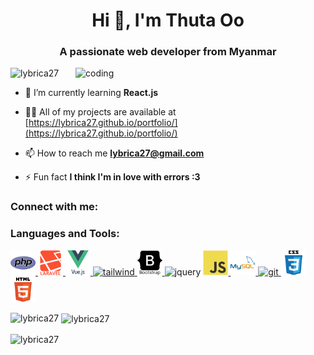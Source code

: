 <h1 align="center">Hi 👋, I'm Thuta Oo</h1>
<h3 align="center">A passionate web developer from Myanmar</h3>
<img align="right" alt="coding" width="400" src="https://github.com/lybrica27/lybrica-profile/assets/81669726/c6970fca-da20-4ccc-907b-82435f82d5ba">

<p align="left"> <img src="https://komarev.com/ghpvc/?username=lybrica27&label=Profile%20views&color=0e75b6&style=flat" alt="lybrica27" /> </p>



- 🌱 I’m currently learning **React.js**

- 👨‍💻 All of my projects are available at [https://lybrica27.github.io/portfolio/](https://lybrica27.github.io/portfolio/)

- 📫 How to reach me **lybrica27@gmail.com**

- ⚡ Fun fact **I think I'm in love with errors :3**

<h3 align="left">Connect with me:</h3>
<p align="left">
</p>

<h3 align="left">Languages and Tools:</h3>
<p align="left">
<a href="https://www.php.net" target="_blank" rel="noreferrer"> <img src="https://raw.githubusercontent.com/devicons/devicon/master/icons/php/php-original.svg" alt="php" width="40" height="40"/> </a>
<a href="https://laravel.com/" target="_blank" rel="noreferrer"> <img src="https://raw.githubusercontent.com/devicons/devicon/master/icons/laravel/laravel-plain-wordmark.svg" alt="laravel" width="40" height="40"/> </a>
<a href="https://vuejs.org/" target="_blank" rel="noreferrer"> <img src="https://raw.githubusercontent.com/devicons/devicon/master/icons/vuejs/vuejs-original-wordmark.svg" alt="vuejs" width="40" height="40"/> </a>
<a href="https://tailwindcss.com/" target="_blank" rel="noreferrer"> <img src="https://www.vectorlogo.zone/logos/tailwindcss/tailwindcss-icon.svg" alt="tailwind" width="40" height="40"/> </a>
<a href="https://getbootstrap.com" target="_blank" rel="noreferrer"> <img src="https://raw.githubusercontent.com/devicons/devicon/master/icons/bootstrap/bootstrap-plain-wordmark.svg" alt="bootstrap" width="40" height="40"/> </a>
<img src="https://github.com/lybrica27/lybrica27/assets/81669726/7269814e-ad2e-4acd-bc6e-86a9d599cd60" alt="jquery" width="40" height="40">
<a href="https://developer.mozilla.org/en-US/docs/Web/JavaScript" target="_blank" rel="noreferrer"> <img src="https://raw.githubusercontent.com/devicons/devicon/master/icons/javascript/javascript-original.svg" alt="javascript" width="40" height="40"/> </a>
<a href="https://www.mysql.com/" target="_blank" rel="noreferrer"> <img src="https://raw.githubusercontent.com/devicons/devicon/master/icons/mysql/mysql-original-wordmark.svg" alt="mysql" width="40" height="40"/> </a>  
<a href="https://git-scm.com/" target="_blank" rel="noreferrer"> <img src="https://www.vectorlogo.zone/logos/git-scm/git-scm-icon.svg" alt="git" width="40" height="40"/> </a>
<a href="https://www.w3schools.com/css/" target="_blank" rel="noreferrer"> <img src="https://raw.githubusercontent.com/devicons/devicon/master/icons/css3/css3-original-wordmark.svg" alt="css3" width="40" height="40"/> </a>  <a href="https://www.w3.org/html/" target="_blank" rel="noreferrer"> <img src="https://raw.githubusercontent.com/devicons/devicon/master/icons/html5/html5-original-wordmark.svg" alt="html5" width="40" height="40"/> </a>    
</p>



<p><img align="left" src="https://github-readme-stats.vercel.app/api/top-langs?username=lybrica27&show_icons=true&locale=en&layout=compact" alt="lybrica27" /></p>

<p>&nbsp;<img align="center" src="https://github-readme-stats.vercel.app/api?username=lybrica27&show_icons=true&locale=en" alt="lybrica27" /></p>

<p><img align="center" src="https://github-readme-streak-stats.herokuapp.com/?user=lybrica27&" alt="lybrica27" /></p>
